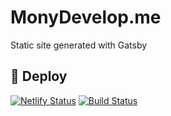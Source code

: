 # MonyDevelop.me
Static site generated with Gatsby

## 🚀 Deploy
[![Netlify Status](https://api.netlify.com/api/v1/badges/b6b69160-b0e1-4c32-a473-599a19f26c3c/deploy-status)](https://app.netlify.com/sites/monydevelop-me/deploys)
[![Build Status](https://travis-ci.org/Karmesi/monydevelop.me.svg?branch=master)](https://travis-ci.org/Karmesi/monydevelop.me)
